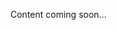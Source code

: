 <!--<meta>
{
    "title":"On Demand",
    "description":"Learn more about on demand deployment.",
    "tag":["On Demand"]
}
</meta>-->
Content coming soon...
